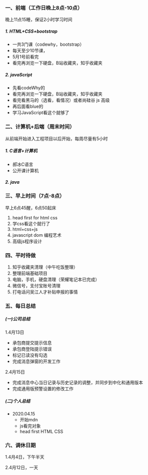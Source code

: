 ### 一、前端（工作日晚上8点-10点）

晚上11点15睡，保证2小时学习时间

##### 1. HTML+CSS+bootstrap

- 一共3门课（codewhy，bootstrap）
- 每天至少10节课，
- 5月1号前看完
- 看完再浏览一下硬盘，B站收藏夹，知乎收藏夹

##### 2. javaScript

- 先看codeWhy的
- 看完再浏览一下硬盘，B站收藏夹，知乎收藏夹
- 看完看黑马的（选看，看情况）或者尚硅谷 js 高级
- 再后面看blue的
- 学习JavaScript看这个就够了

### 二、计算机+后端（周末时间）

从前端开始进入工程项目以后开始，每周尽量有5小时

##### 1. C语言+计算机

- 郝冰C语言
- 公开课计算机

##### 2. java



### 三、早上时间（7点-8点）

早上6点45醒，6点50起床

1. head first for html css
2. 学css看这个就行了
3. html+css+js
4. javascript dom 编程艺术
5. 高级js程序设计

### 四、平时待做

1. 知乎收藏夹清理（中午吃饭整理）
2. 整理前端基础项目
3. 电脑，手机，硬盘清理（荣耀笔记本已完成）
4. 微信号，支付宝账号清理
5. 打电话问吴江人才补贴申报的事情



### 五、每日总结

##### (一)公司总结

1.4月13日

- 承包商提交提示信息
- 承包商登陆提示错误
- 标记已读没有勾选
- 完成消息弹窗的开发工作

2.4月15日

- 完成消息中心当日记录与历史记录的调整，并同步到中化和通用版本
- 完成通用版预警设置的修改工作

##### (二)个人总结

- 2020.04.15
  - 开始mdn
  - js看完对象
  - head first HTML CSS 



### 六、调休日期

1.4月4日，下午半天

2.4月12日，一天